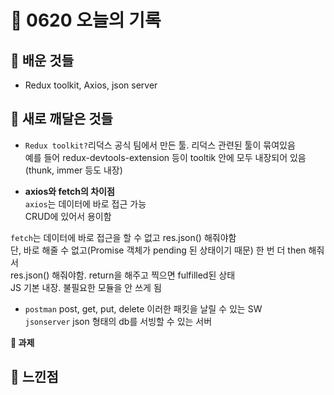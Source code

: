 # 🧸 0620 오늘의 기록
## 💙 배운 것들
* Redux toolkit, Axios, json server

## 💚 새로 깨달은 것들
* `Redux toolkit?`리덕스 공식 팀에서 만든 툴. 리덕스 관련된 툴이 묶여있음   
예를 들어 redux-devtools-extension 등이 tooltik 안에 모두 내장되어 있음 (thunk, immer 등도 내장)

* **axios와 fetch의 차이점**   
`axios`는 데이터에 바로 접근 가능   
CRUD에 있어서 용이함   

`fetch`는 데이터에 바로 접근을 할 수 없고 res.json() 해줘야함   
단, 바로 해줄 수 없고(Promise 객체가 pending 된 상태이기 때문) 한 번 더 then 해줘서   
res.json() 해줘야함. return을 해주고 찍으면 fulfilled된 상태   
JS 기본 내장. 불필요한 모듈을 안 쓰게 됨   

* `postman` post, get, put, delete 이러한 패킷을 날릴 수 있는 SW   
`jsonserver` json 형태의 db를 서빙할 수 있는 서버

**📍 과제**

## 💜 느낀점

